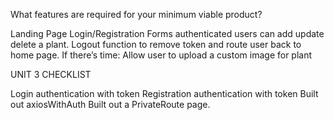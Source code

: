 What features are required for your minimum viable product?

Landing Page
Login/Registration Forms
authenticated users can
add
update
delete a plant.
Logout function to remove token and route user back to home page.
If there’s time: Allow user to upload a custom image for plant

UNIT 3 CHECKLIST

Login authentication with token
Registration authentication with token
Built out axiosWithAuth
Built out a PrivateRoute page.
